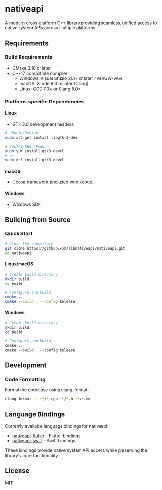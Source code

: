 # nativeapi

A modern cross-platform C++ library providing seamless, unified access to native system APIs across multiple platforms.

## Requirements

### Build Requirements

- CMake 3.10 or later
- C++17 compatible compiler:
  - Windows: Visual Studio 2017 or later / MinGW-w64
  - macOS: Xcode 9.0 or later (Clang)
  - Linux: GCC 7.0+ or Clang 5.0+

### Platform-specific Dependencies

#### Linux

- GTK 3.0 development headers

```bash
# Ubuntu/Debian
sudo apt-get install libgtk-3-dev

# CentOS/RHEL/Fedora
sudo yum install gtk3-devel
# or
sudo dnf install gtk3-devel
```

#### macOS

- Cocoa framework (included with Xcode)

#### Windows

- Windows SDK

## Building from Source

### Quick Start

```bash
# Clone the repository
git clone https://github.com/libnativeapi/nativeapi.git
cd nativeapi
```

#### Linux/macOS

```bash
# Create build directory
mkdir build
cd build

# Configure and build
cmake ..
cmake --build . --config Release
```

#### Windows

```powershell
# Create build directory
mkdir build
cd build

# Configure and build
cmake ..
cmake --build . --config Release
```

## Development

### Code Formatting

Format the codebase using clang-format:

```bash
clang-format -i **/*.cpp **/*.h **/*.mm
```

## Language Bindings

Currently available language bindings for nativeapi:

- [nativeapi-flutter](https://github.com/libnativeapi/nativeapi-flutter) - Flutter bindings
- [nativeapi-swift](https://github.com/leanflutter/nativeapi-swift) - Swift bindings

These bindings provide native system API access while preserving the library's core functionality.

## License

[MIT](./LICENSE)
